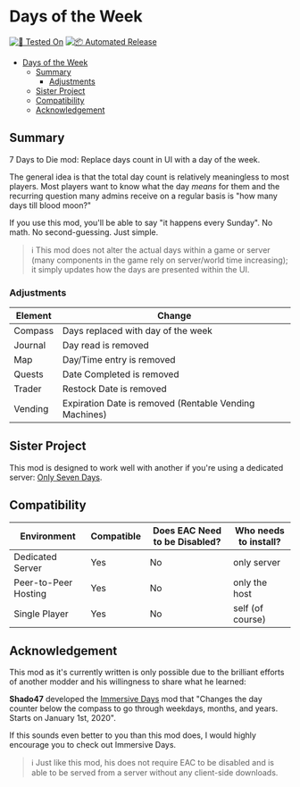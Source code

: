 # Days of the Week

[![🧪 Tested On](https://img.shields.io/badge/🧪%20Tested%20On-A20.6%20b9-blue.svg)](https://7daystodie.com/) [![📦 Automated Release](https://github.com/jonathan-robertson/days-of-the-week/actions/workflows/release.yml/badge.svg)](https://github.com/jonathan-robertson/days-of-the-week/actions/workflows/release.yml)

- [Days of the Week](#days-of-the-week)
  - [Summary](#summary)
    - [Adjustments](#adjustments)
  - [Sister Project](#sister-project)
  - [Compatibility](#compatibility)
  - [Acknowledgement](#acknowledgement)

## Summary

7 Days to Die mod: Replace days count in UI with a day of the week.

The general idea is that the total day count is relatively meaningless to most players. Most players want to know what the day *means* for them and the recurring question many admins receive on a regular basis is "how many days till blood moon?"

If you use this mod, you'll be able to say "it happens every Sunday". No math. No second-guessing. Just simple.

> ℹ️ This mod does not alter the actual days within a game or server (many components in the game rely on server/world time increasing); it simply updates how the days are presented within the UI.

### Adjustments

Element | Change
--- | ---
Compass | Days replaced with day of the week
Journal | Day read is removed
Map | Day/Time entry is removed
Quests | Date Completed is removed
Trader | Restock Date is removed
Vending | Expiration Date is removed (Rentable Vending Machines)

## Sister Project

This mod is designed to work well with another if you're using a dedicated server: [Only Seven Days](https://github.com/jonathan-robertson/only-seven-days).

## Compatibility

Environment | Compatible | Does EAC Need to be Disabled? | Who needs to install?
--- | --- | --- | ---
Dedicated Server | Yes | No | only server
Peer-to-Peer Hosting | Yes | No | only the host
Single Player | Yes | No | self (of course)

## Acknowledgement

This mod as it's currently written is only possible due to the brilliant efforts of another modder and his willingness to share what he learned:

**Shado47** developed the [Immersive Days](https://7daystodiemods.com/immersive-days-display/) mod that "Changes the day counter below the compass to go through weekdays, months, and years. Starts on January 1st, 2020".

If this sounds even better to you than this mod does, I would highly encourage you to check out Immersive Days.
> ℹ️ Just like this mod, his does not require EAC to be disabled and is able to be served from a server without any client-side downloads.
